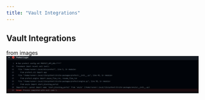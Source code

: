 ```yaml
---
title: "Vault Integrations"
---
```


## Vault Integrations

from images
![Image 2](/images/prefect.png)
